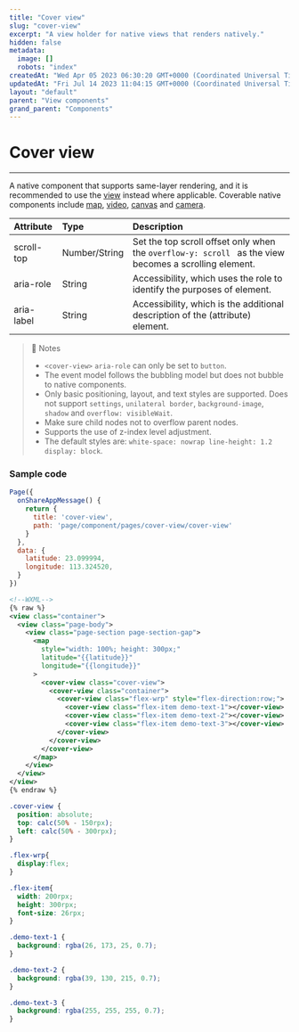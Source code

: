 ```yaml
---
title: "Cover view"
slug: "cover-view"
excerpt: "A view holder for native views that renders natively."
hidden: false
metadata: 
  image: []
  robots: "index"
createdAt: "Wed Apr 05 2023 06:30:20 GMT+0000 (Coordinated Universal Time)"
updatedAt: "Fri Jul 14 2023 11:04:15 GMT+0000 (Coordinated Universal Time)"
layout: "default"
parent: "View components"
grand_parent: "Components"
---
```

# Cover view 
*** 
A native component that supports same-layer rendering, and it is recommended to use the [view](doc:view) instead where applicable. Coverable native components include [map](doc:map), [video](doc:video), [canvas](doc:canvas) and [camera](doc:camera).

| Attribute  | Type          | Description                                                                                            |
| :--------- | :------------ | :----------------------------------------------------------------------------------------------------- |
| scroll-top | Number/String | Set the top scroll offset only when the `overflow-y: scroll ` as the view becomes a scrolling element. |
| aria-role  | String        | Accessibility, which uses the role to identify the purposes of element.                                |
| aria-label | String        | Accessibility, which is the additional description of the (attribute) element.                         |

> 📘 Notes
> 
> - `<cover-view>` `aria-role` can only be set to `button`.
> - The event model follows the bubbling model but does not bubble to native components.
> - Only basic positioning, layout, and text styles are supported. Does not support `settings`, `unilateral border`, `background-image`, `shadow` and `overflow: visibleWait`.
> - Make sure child nodes not to overflow parent nodes.
> - Supports the use of z-index level adjustment.
> - The default styles are: `white-space: nowrap line-height: 1.2  display: block`.

### Sample code

```javascript
Page({
  onShareAppMessage() {
    return {
      title: 'cover-view',
      path: 'page/component/pages/cover-view/cover-view'
    }
  },
  data: {
    latitude: 23.099994,
    longitude: 113.324520,
  }
})
```
```xml
<!--WXML-->
{% raw %}
<view class="container">
  <view class="page-body">
    <view class="page-section page-section-gap">
      <map
        style="width: 100%; height: 300px;"
        latitude="{{latitude}}"
        longitude="{{longitude}}"
      >
        <cover-view class="cover-view">
          <cover-view class="container">
            <cover-view class="flex-wrp" style="flex-direction:row;">
              <cover-view class="flex-item demo-text-1"></cover-view>
              <cover-view class="flex-item demo-text-2"></cover-view>
              <cover-view class="flex-item demo-text-3"></cover-view>
            </cover-view>
          </cover-view>
        </cover-view>
      </map>
    </view>
  </view>
</view>
{% endraw %}
```
```css WXSS
.cover-view {
  position: absolute;
  top: calc(50% - 150rpx);
  left: calc(50% - 300rpx);
}

.flex-wrp{
  display:flex;
}

.flex-item{
  width: 200rpx;
  height: 300rpx;
  font-size: 26rpx;
}

.demo-text-1 {
  background: rgba(26, 173, 25, 0.7);
}

.demo-text-2 {
  background: rgba(39, 130, 215, 0.7);
}

.demo-text-3 {
  background: rgba(255, 255, 255, 0.7);
}
```
